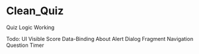 # Clean_Quiz

Quiz Logic Working

Todo:
UI
Visible Score Data-Binding
About Alert Dialog
Fragment Navigation
Question Timer
